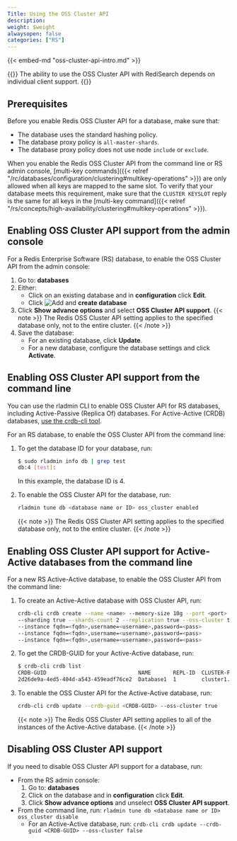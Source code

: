 ```yaml
---
Title: Using the OSS Cluster API
description:
weight: $weight
alwaysopen: false
categories: ["RS"]
---
```

{{< embed-md "oss-cluster-api-intro.md"  >}}

{{<note>}}
The ability to use the OSS Cluster API with RediSearch depends on individual client support.
{{</note>}}

## Prerequisites

Before you enable Redis OSS Cluster API for a database, make sure that:

- The database uses the standard hashing policy.
- The database proxy policy is `all-master-shards`.
- The database proxy policy does not use node `include` or `exclude`.

When you enable the Redis OSS Cluster API from the command line or RS admin console,
[multi-key commands]({{< relref "/rc/databases/configuration/clustering#multikey-operations" >}}) are only allowed when all keys are mapped to the same slot.
To verify that your database meets this requirement, make sure that the `CLUSTER KEYSLOT` reply is the same for all keys in the [multi-key command]({{< relref "/rs/concepts/high-availability/clustering#multikey-operations" >}}).

## Enabling OSS Cluster API support from the admin console

For a Redis Enterprise Software (RS) database, to enable the OSS Cluster API from the admin console:

1. Go to: **databases**
1. Either:
    - Click on an existing database and in **configuration** click **Edit**.
    - Click ![Add](/images/rs/icon_add.png#no-click "Add") and **create database**
1. Click **Show advance options** and select **OSS Cluster API support**.
    {{< note >}}
The Redis OSS Cluster API setting applies to the specified database only, not to the entire cluster.
    {{< /note >}}
1. Save the database:
    - For an existing database, click **Update**.
    - For a new database, configure the database settings and click **Activate**.

## Enabling OSS Cluster API support from the command line

You can use the rladmin CLI to enable OSS Cluster API for RS databases, including Active-Passive (Replica Of) databases.
For Active-Active (CRDB) databases, [use the crdb-cli tool](#enabling-oss-cluster-api-support-for-active-active-databases-from-the-command-line).

For an RS database, to enable the OSS Cluster API from the command line:

1. To get the database ID for your database, run:

    ```sh
    $ sudo rladmin info db | grep test
    db:4 [test]:
    ```

    In this example, the database ID is 4.

1. To enable the OSS Cluster API for the database, run:

    ```sh
    rladmin tune db <database name or ID> oss_cluster enabled
    ```

    {{< note >}}
The Redis OSS Cluster API setting applies to the specified database only, not to the entire cluster.
    {{< /note >}}

## Enabling OSS Cluster API support for Active-Active databases from the command line

For a new RS Active-Active database, to enable the OSS Cluster API from the command line:

1. To create an Active-Active database with OSS Cluster API, run:

    ```sh
    crdb-cli crdb create --name <name> --memory-size 10g --port <port>
    --sharding true --shards-count 2 --replication true --oss-cluster true
    --instance fqdn=<fqdn>,username=<username>,password=<pass>
    --instance fqdn=<fqdn>,username=<username>,password=<pass>
    --instance fqdn=<fqdn>,username=<username>,password=<pass>
    ```

1. To get the CRDB-GUID for your Active-Active database, run:

    ```sh
    $ crdb-cli crdb list
    CRDB-GUID                             NAME       REPL-ID  CLUSTER-FQDN
    2d26de9a-4ed5-404d-a543-459eadf76ce2  Database1  1        cluster1.local
    ```

1. To enable the OSS Cluster API for the Active-Active database, run:

    ```sh
    crdb-cli crdb update --crdb-guid <CRDB-GUID> --oss-cluster true
    ```

    {{< note >}}
The Redis OSS Cluster API setting applies to all of the instances of the Active-Active database.
    {{< /note >}}

## Disabling OSS Cluster API support

If you need to disable OSS Cluster API support for a database, run:

- From the RS admin console:
    1. Go to: **databases**
    1. Click on the database and in **configuration** click **Edit**.
    1. Click **Show advance options** and unselect **OSS Cluster API support**.
- From the command line, run: `rladmin tune db <database name or ID> oss_cluster disable`
    - For an Active-Active database, run: `crdb-cli crdb update --crdb-guid <CRDB-GUID> --oss-cluster false`
